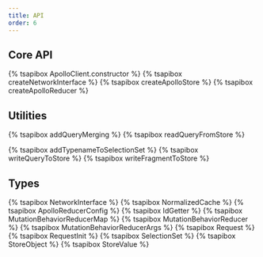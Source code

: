 ```yaml
---
title: API
order: 6
---
```


<h2 id="core">Core API</h2>

{% tsapibox ApolloClient.constructor %}
{% tsapibox createNetworkInterface %}
{% tsapibox createApolloStore %}
{% tsapibox createApolloReducer %}

<h2 id="utilities">Utilities</h2>

{% tsapibox addQueryMerging %}
{% tsapibox readQueryFromStore %}
<!--  XXX: fix aliasing-->
{% tsapibox addTypenameToSelectionSet %}
{% tsapibox writeQueryToStore %}
{% tsapibox writeFragmentToStore %}
<!-- { tsapibox print %} -->

<h2 id="types">Types</h2>

{% tsapibox NetworkInterface %}
{% tsapibox NormalizedCache %}
{% tsapibox ApolloReducerConfig %}
{% tsapibox IdGetter %}
{% tsapibox MutationBehaviorReducerMap %}
{% tsapibox MutationBehaviorReducer %}
{% tsapibox MutationBehaviorReducerArgs %}
{% tsapibox Request %}
{% tsapibox RequestInit %}
{% tsapibox SelectionSet %}
{% tsapibox StoreObject %}
{% tsapibox StoreValue %}
